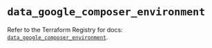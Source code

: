 # `data_google_composer_environment`

Refer to the Terraform Registry for docs: [`data_google_composer_environment`](https://registry.terraform.io/providers/hashicorp/google/6.26.0/docs/data-sources/composer_environment).
